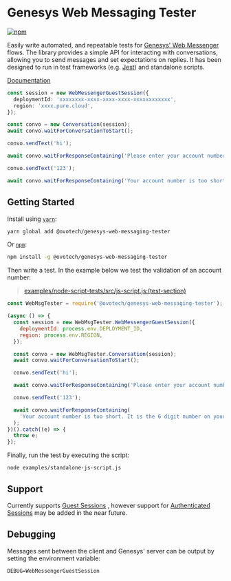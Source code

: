 # Genesys Web Messaging Tester

[![npm](https://img.shields.io/npm/v/@ovotech/genesys-web-messaging-tester)](https://www.npmjs.com/package/@ovotech/genesys-web-messaging-tester)

Easily write automated, and repeatable tests
for [Genesys' Web Messenger](https://help.mypurecloud.com/articles/web-messaging-overview/)
flows. The library provides a simple API for interacting with conversations, allowing you to send messages and set
expectations on replies. It has been designed to run in test frameworks
(e.g. [Jest](https://jestjs.io/)) and standalone scripts.

[Documentation](docs/README.md)

```typescript
const session = new WebMessengerGuestSession({
  deploymentId: 'xxxxxxxx-xxxx-xxxx-xxxx-xxxxxxxxxxxx',
  region: 'xxxx.pure.cloud',
});

const convo = new Conversation(session);
await convo.waitForConversationToStart();

convo.sendText('hi');

await convo.waitForResponseContaining('Please enter your account number');

convo.sendText('123');

await convo.waitForResponseContaining('Your account number is too short. It is the 6 digit number on your bills');
```

## Getting Started

Install using [`yarn`](https://yarnpkg.com/en/package/@ovotech/genesys-web-messaging-tester):

```bash
yarn global add @ovotech/genesys-web-messaging-tester
```

Or [`npm`](https://www.npmjs.com/package/@ovotech/genesys-web-messaging-tester):

```bash
npm install -g @ovotech/genesys-web-messaging-tester
```

Then write a test. In the example below we test the validation of an account number:

> [examples/node-script-tests/src/js-script.js:(test-section)](examples/node-script-tests/src/js-script.js#L3-L27)

```javascript
const WebMsgTester = require('@ovotech/genesys-web-messaging-tester');

(async () => {
  const session = new WebMsgTester.WebMessengerGuestSession({
    deploymentId: process.env.DEPLOYMENT_ID,
    region: process.env.REGION,
  });

  const convo = new WebMsgTester.Conversation(session);
  await convo.waitForConversationToStart();

  convo.sendText('hi');

  await convo.waitForResponseContaining('Please enter your account number');

  convo.sendText('123');

  await convo.waitForResponseContaining(
    'Your account number is too short. It is the 6 digit number on your bills',
  );
})().catch((e) => {
  throw e;
});
```

Finally, run the test by executing the script:

```shell
node examples/standalone-js-script.js
```

## Support

Currently
supports [Guest Sessions](https://developer.genesys.cloud/api/digital/webmessaging/websocketapi#configure-a-guest-session)
, however support
for [Authenticated Sessions](https://developer.genesys.cloud/api/digital/webmessaging/websocketapi#configure-an-authenticated-session)
may be added in the near future.

## Debugging

Messages sent between the client and Genesys' server can be output by setting the environment variable:

```shell
DEBUG=WebMessengerGuestSession
```
